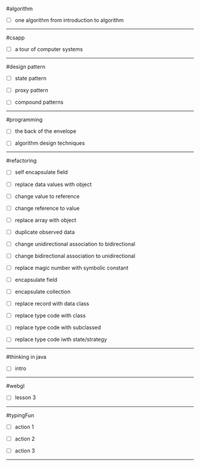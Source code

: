 #algorithm
* [ ] one algorithm from introduction to algorithm


---
#csapp

* [ ] a tour of computer systems


---
#design pattern

* [ ] state pattern
* [ ] proxy pattern
* [ ] compound patterns


---
#programming

* [ ] the back of the envelope
* [ ] algorithm design techniques


---
#refactoring

* [ ] self encapsulate field
* [ ] replace data values with object
* [ ] change value to reference
* [ ] change reference to value
* [ ] replace array with object
* [ ] duplicate observed data
* [ ] change unidirectional association to bidirectional
* [ ] change bidirectional association to unidirectional
* [ ] replace magic number with symbolic constant
* [ ] encapsulate field
* [ ] encapsulate collection
* [ ] replace record with data class
* [ ] replace type code with class
* [ ] replace type code with subclassed
* [ ] replace type code iwth state/strategy


---
#thinking in java

* [ ] intro


---
#webgl
* [ ] lesson 3


---
#typingFun
* [ ] action 1
* [ ] action 2
* [ ] action 3


---
